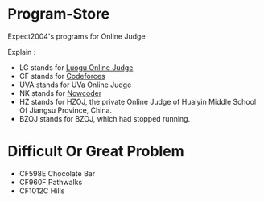 # Program-Store
Expect2004's programs for Online Judge

Explain :

 - LG stands for [Luogu Online Judge](https://www.luogu.com.cn/)
 - CF stands for [Codeforces](codeforces.com)
 - UVA stands for UVa Online Judge
 - NK stands for [Nowcoder](https://ac.nowcoder.com/acm/home)
 - HZ stands for HZOJ, the private Online Judge of Huaiyin Middle School Of Jiangsu Province, China.
 - BZOJ stands for BZOJ, which had stopped running.

# Difficult Or Great Problem

 - CF598E Chocolate Bar
 - CF960F Pathwalks
 - CF1012C Hills

